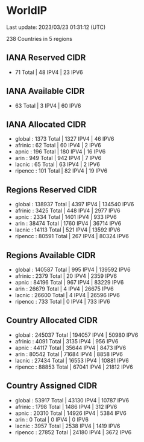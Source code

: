 # WorldIP

Last update: 2023/03/23 01:31:12 (UTC)

238 Countries in 5 regions

## IANA Reserved CIDR

- 71 Total | 48 IPV4 | 23 IPV6

## IANA Available CIDR

- 63 Total | 3 IPV4 | 60 IPV6

## IANA Allocated CIDR

- global : 1373 Total | 1327 IPV4 | 46 IPV6
- afrinic : 62 Total | 60 IPV4 | 2 IPV6
- apnic : 196 Total | 180 IPV4 | 16 IPV6
- arin : 949 Total | 942 IPV4 | 7 IPV6
- lacnic : 65 Total | 63 IPV4 | 2 IPV6
- ripencc : 101 Total | 82 IPV4 | 19 IPV6

## Regions Reserved CIDR

- global : 138937 Total | 4397 IPV4 | 134540 IPV6
- afrinic : 3425 Total | 448 IPV4 | 2977 IPV6
- apnic : 2334 Total | 1401 IPV4 | 933 IPV6
- arin : 38474 Total | 1760 IPV4 | 36714 IPV6
- lacnic : 14113 Total | 521 IPV4 | 13592 IPV6
- ripencc : 80591 Total | 267 IPV4 | 80324 IPV6

## Regions Available CIDR

- global : 140587 Total | 995 IPV4 | 139592 IPV6
- afrinic : 2379 Total | 20 IPV4 | 2359 IPV6
- apnic : 84196 Total | 967 IPV4 | 83229 IPV6
- arin : 26679 Total | 4 IPV4 | 26675 IPV6
- lacnic : 26600 Total | 4 IPV4 | 26596 IPV6
- ripencc : 733 Total | 0 IPV4 | 733 IPV6

## Country Allocated CIDR

- global : 245037 Total | 194057 IPV4 | 50980 IPV6
- afrinic : 4091 Total | 3135 IPV4 | 956 IPV6
- apnic : 44117 Total | 35644 IPV4 | 8473 IPV6
- arin : 80542 Total | 71684 IPV4 | 8858 IPV6
- lacnic : 27434 Total | 16553 IPV4 | 10881 IPV6
- ripencc : 88853 Total | 67041 IPV4 | 21812 IPV6

## Country Assigned CIDR

- global : 53917 Total | 43130 IPV4 | 10787 IPV6
- afrinic : 1798 Total | 1486 IPV4 | 312 IPV6
- apnic : 20310 Total | 14926 IPV4 | 5384 IPV6
- arin : 0 Total | 0 IPV4 | 0 IPV6
- lacnic : 3957 Total | 2538 IPV4 | 1419 IPV6
- ripencc : 27852 Total | 24180 IPV4 | 3672 IPV6
